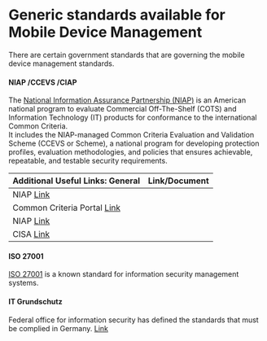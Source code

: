 # Generic standards available for Mobile Device Management

There are certain government standards that are governing the mobile device management standards. 

#### NIAP /CCEVS /CIAP
The [National Information Assurance Partnership (NIAP)](https://www.niap-ccevs.org/Ref/What_is_NIAP.CCEVS.cfm) is an American national program to evaluate Commercial Off-The-Shelf (COTS) and Information Technology (IT) products for conformance to the international Common Criteria.  
It includes the NIAP-managed Common Criteria Evaluation and Validation Scheme (CCEVS or Scheme), a national program for developing protection profiles, evaluation methodologies, and policies that ensures achievable, repeatable, and testable security requirements.



Additional Useful Links: General |Link/Document | 
------------ | ------------- |
NIAP [Link](https://www.niap-ccevs.org/Profile/Info.cfm?PPID=455&id=455) |
Common Criteria Portal [Link](https://www.commoncriteriaportal.org/) | 
NIAP [Link](https://www.niap-ccevs.org/) |
CISA [Link](https://www.niap-ccevs.org/) |


#### ISO 27001
[ISO 27001](https://www.iso.org/isoiec-27001-information-security.html) is a known standard for information security management systems.  


#### IT Grundschutz 
Federal office for information security has defined the standards that must be complied in Germany. [Link](https://www.bsi.bund.de/EN/Themen/Unternehmen-und-Organisationen/Standards-und-Zertifizierung/IT-Grundschutz/it-grundschutz_node.html
) 





